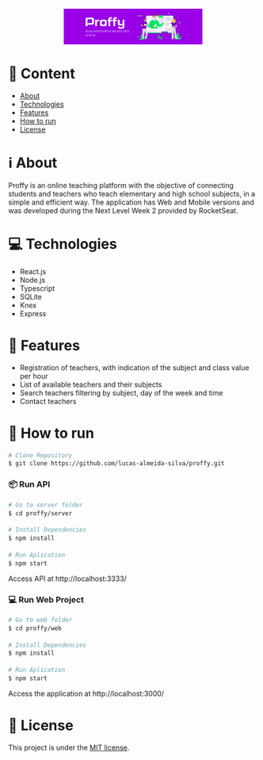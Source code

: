 <p align="center">
   <img src=".github/proffy-logo.png" alt="Proffy" width="280"/>
</p>

# :page_with_curl: Content

* [About](#information_source-about)
* [Technologies](#computer-technologies)
* [Features](#rocket-features)
* [How to run](#seeding-how-to-run)
* [License](#pencil-license)

# :information_source: About

Proffy is an online teaching platform with the objective of connecting students and teachers who teach elementary and high school subjects, in a simple and efficient way. The application has Web and Mobile versions and was developed during the Next Level Week 2 provided by RocketSeat.

# :computer: Technologies

  - React.js
  - Node.js
  - Typescript
  - SQLite
  - Knex
  - Express

# :rocket: Features

  - Registration of teachers, with indication of the subject and class value per hour
  - List  of available teachers and their subjects
  - Search teachers filtering by subject, day of the week and time
  - Contact teachers

# :seedling: How to run

```bash
# Clone Repository
$ git clone https://github.com/lucas-almeida-silva/proffy.git
```
### 📦 Run API

```bash
# Go to server folder
$ cd proffy/server

# Install Dependencies
$ npm install

# Run Aplication
$ npm start
```
Access API at http://localhost:3333/

### :computer: Run Web Project

```bash
# Go to web folder
$ cd proffy/web

# Install Dependencies
$ npm install

# Run Aplication
$ npm start
```
Access the application at http://localhost:3000/

# :pencil: License

This project is under the [MIT license](LICENCE).